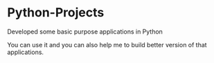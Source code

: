 # Python-Projects
Developed some basic purpose applications in Python

You can use it and you can also help me to build better version of that applications.
